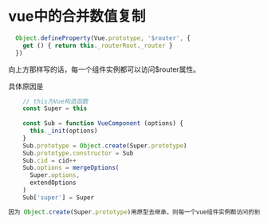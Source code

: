 #   vue中的合并数值复制

```javascript
  Object.defineProperty(Vue.prototype, '$router', {
    get () { return this._routerRoot._router }
  })
```

向上方那样写的话，每一个组件实例都可以访问$router属性。 

具体原因是



```javascript
	// this为Vue构造函数
	const Super = this
    
    const Sub = function VueComponent (options) {
      this._init(options)
    }
    Sub.prototype = Object.create(Super.prototype)
    Sub.prototype.constructor = Sub
    Sub.cid = cid++
    Sub.options = mergeOptions(
      Super.options,
      extendOptions
    )
    Sub['super'] = Super

因为 Object.create(Super.prototype)用原型去继承，则每一个vue组件实例都访问的到$router,会一层一层往上找。
```



